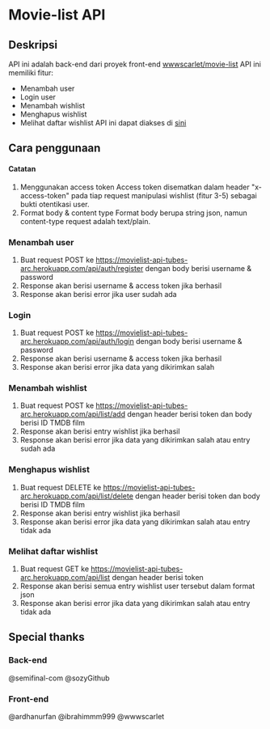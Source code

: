 # Movie-list API
## Deskripsi
API ini adalah back-end dari proyek front-end [wwwscarlet/movie-list](https://github.com/wwwscarlet/movie-list)
API ini memiliki fitur:
  - Menambah user
  - Login user
  - Menambah wishlist
  - Menghapus wishlist
  - Melihat daftar wishlist
API ini dapat diakses di [sini](https://movielist-api-tubes-arc.herokuapp.com/)
## Cara penggunaan
#### Catatan
1. Menggunakan access token
Access token disematkan dalam header "x-access-token" pada tiap request manipulasi wishlist (fitur 3-5) sebagai bukti otentikasi user.
2. Format body & content type
Format body berupa string json, namun content-type request adalah text/plain.
### Menambah user
1. Buat request POST ke https://movielist-api-tubes-arc.herokuapp.com/api/auth/register dengan body berisi username & password
2. Response akan berisi username & access token jika berhasil
3. Response akan berisi error jika user sudah ada
### Login
1. Buat request POST ke https://movielist-api-tubes-arc.herokuapp.com/api/auth/login dengan body berisi username & password
2. Response akan berisi username & access token jika berhasil
3. Response akan berisi error jika data yang dikirimkan salah
### Menambah wishlist
1. Buat request POST ke https://movielist-api-tubes-arc.herokuapp.com/api/list/add dengan header berisi token dan body berisi ID TMDB film
2. Response akan berisi entry wishlist jika berhasil
3. Response akan berisi error jika data yang dikirimkan salah atau entry sudah ada
### Menghapus wishlist
1. Buat request DELETE ke https://movielist-api-tubes-arc.herokuapp.com/api/list/delete dengan header berisi token dan body berisi ID TMDB film
2. Response akan berisi entry wishlist jika berhasil
3. Response akan berisi error jika data yang dikirimkan salah atau entry tidak ada
### Melihat daftar wishlist
1. Buat request GET ke https://movielist-api-tubes-arc.herokuapp.com/api/list dengan header berisi token
2. Response akan berisi semua entry wishlist user tersebut dalam format json
3. Response akan berisi error jika data yang dikirimkan salah atau entry tidak ada
## Special thanks
### Back-end
@semifinal-com @sozyGithub
### Front-end
@ardhanurfan @ibrahimmm999 @wwwscarlet